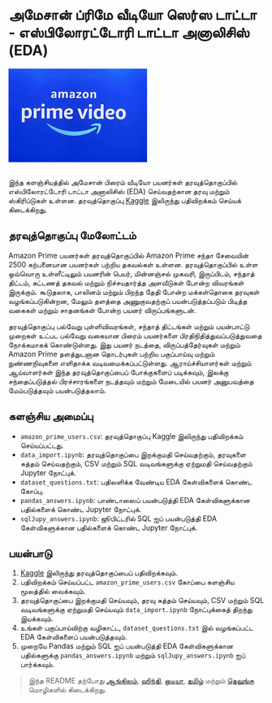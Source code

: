 # அமேசான் ப்ரிமே வீடியோ ஸெர்ஸ டாட்டா - எஸ்பிலோரட்டோரி டாட்டா அனாலிசிஸ் (EDA)

<img src="./apv_logo.jpg" alt="Logo" align="center">
<br><br>

இந்த களஞ்சியத்தில் அமேசான் பிரைம் வீடியோ பயனர்கள் தரவுத்தொகுப்பில் எஸ்பிலோரட்டோரி டாட்டா அனாலிசிஸ் (EDA) செய்வதற்கான தரவு மற்றும் ஸ்கிரிப்டுகள் உள்ளன. தரவுத்தொகுப்பு [Kaggle](https://rb.gy/j1q1sg) இலிருந்து பதிவிறக்கம் செய்யக் கிடைக்கிறது.

## தரவுத்தொகுப்பு மேலோட்டம்

Amazon Prime பயனர்கள் தரவுத்தொகுப்பில் Amazon Prime சந்தா சேவையின் 2500 கற்பனையான பயனர்கள் பற்றிய தகவல்கள் உள்ளன. தரவுத்தொகுப்பில் உள்ள ஒவ்வொரு உள்ளீட்டிலும் பயனரின் பெயர், மின்னஞ்சல் முகவரி, இருப்பிடம், சந்தாத் திட்டம், கட்டணத் தகவல் மற்றும் நிச்சயதார்த்த அளவீடுகள் போன்ற விவரங்கள் இருக்கும். கூடுதலாக, பாலினம் மற்றும் பிறந்த தேதி போன்ற மக்கள்தொகை தரவுகள் வழங்கப்படுகின்றன, மேலும் தளத்தை அணுகுவதற்குப் பயன்படுத்தப்படும் பிடித்த வகைகள் மற்றும் சாதனங்கள் போன்ற பயனர் விருப்பங்களுடன்.

தரவுத்தொகுப்பு பல்வேறு புள்ளிவிவரங்கள், சந்தாத் திட்டங்கள் மற்றும் பயன்பாட்டு முறைகள் உட்பட பல்வேறு வகையான பிரைம் பயனர்களை பிரதிநிதித்துவப்படுத்துவதை நோக்கமாகக் கொண்டுள்ளது. இது பயனர் நடத்தை, விருப்பத்தேர்வுகள் மற்றும் Amazon Prime தளத்துடனான தொடர்புகள் பற்றிய பகுப்பாய்வு மற்றும் நுண்ணறிவுகளை எளிதாக்க வடிவமைக்கப்பட்டுள்ளது. ஆராய்ச்சியாளர்கள் மற்றும் ஆய்வாளர்கள் இந்த தரவுத்தொகுப்பைப் போக்குகளைப் படிக்கவும், இலக்கு சந்தைப்படுத்தல் பிரச்சாரங்களை நடத்தவும் மற்றும் மேடையில் பயனர் அனுபவத்தை மேம்படுத்தவும் பயன்படுத்தலாம்.

## களஞ்சிய அமைப்பு

- `amazon_prime_users.csv`: தரவுத்தொகுப்பு Kaggle இலிருந்து பதிவிறக்கம் செய்யப்பட்டது.
- `data_import.ipynb`: தரவுத்தொகுப்பை இறக்குமதி செய்வதற்கும், தரவுகளை சுத்தம் செய்வதற்கும், CSV மற்றும் SQL வடிவங்களுக்கு ஏற்றுமதி செய்வதற்கும் Jupyter நோட்புக்.
- `dataset_questions.txt`: பதிலளிக்க வேண்டிய EDA கேள்விகளைக் கொண்ட கோப்பு.
- `pandas_answers.ipynb`: பாண்டாஸைப் பயன்படுத்தி EDA கேள்விகளுக்கான பதில்களைக் கொண்ட Jupyter நோட்புக்.
- `sqlJupy_answers.ipynb`: ஜூபிட்டரில் SQL ஐப் பயன்படுத்தி EDA கேள்விகளுக்கான பதில்களைக் கொண்ட Jupyter நோட்புக்.

## பயன்பாடு

1. [Kaggle](https://rb.gy/j1q1sg) இலிருந்து தரவுத்தொகுப்பைப் பதிவிறக்கவும்.
2. பதிவிறக்கம் செய்யப்பட்ட `amazon_prime_users.csv` கோப்பை களஞ்சிய மூலத்தில் வைக்கவும்.
3. தரவுத்தொகுப்பை இறக்குமதி செய்யவும், தரவு சுத்தம் செய்யவும், CSV மற்றும் SQL வடிவங்களுக்கு ஏற்றுமதி செய்யவும் `data_import.ipynb` நோட்புக்கைத் திறந்து இயக்கவும்.
4. உங்கள் பகுப்பாய்விற்கு வழிகாட்ட, `dataset_questions.txt` இல் வழங்கப்பட்ட EDA கேள்விகளைப் பயன்படுத்தவும்.
5. முறையே Pandas மற்றும் SQL ஐப் பயன்படுத்தி EDA கேள்விகளுக்கான பதில்களுக்கு `pandas_answers.ipynb` மற்றும் `sqlJupy_answers.ipynb` ஐப் பார்க்கவும்.

> இந்த README தற்போது [ஆங்கிலம்](./README.md), [ஹிந்தி](./readme_docs/README.hi.md), [ஒடியா](./readme_docs/README.or.md), [தமிழ்](./readme_docs/README.ta.md) மற்றும் [தெலுங்கு](./readme_docs/README.te.md) மொழிகளில் கிடைக்கிறது.